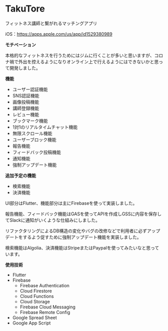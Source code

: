 # TakuTore
フィットネス講師と繋がれるマッチングアプリ

iOS：https://apps.apple.com/us/app/id1529380989



**モチベーション**

本格的なフィットネスを行うためにはジムに行くことが多いと思いますが、コロナ禍で外出を控えるようになりオンライン上で行えるようにはできないかと思って開発しました。



**機能**

- ユーザー認証機能
- SNS認証機能
- 画像投稿機能
- 講師登録機能
- レビュー機能
- ブックマーク機能
- 1対1のリアルタイムチャット機能
- 無限スクロール機能
- ユーザーブロック機能
- 報告機能
- フィードバック投稿機能
- 通知機能
- 強制アップデート機能

**追加予定の機能**

- 検索機能
- 決済機能

UI部分はFlutter、機能部分は主にFirebaseを使って実装しました。

報告機能、フィードバック機能はGASを使ってAPIを作成しGSSに内容を保存してSlackに通知がいくような仕組みにしました。

リファクタリングによるDB構造の変化やバグの改修などで利用者に必ずアップデートをするよう促すために強制アップデート機能を実装しました。

検索機能はAlgolia、決済機能はStripeまたはPaypalを使ってみたいなと思っています。

**使用技術**

- Flutter
- Firebase
  - Firebase Authentication
  - Cloud Firestore
  - Cloud Functions
  - Cloud Storage
  - Firebase Cloud Messaging
  - Firebase Remote Config
- Google Spread Sheet
- Google App Script
